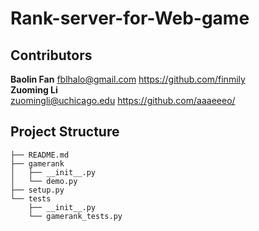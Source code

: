 # Rank-server-for-Web-game

## Contributors
**Baolin Fan**
fblhalo@gmail.com   https://github.com/finmily  
**Zuoming Li**  
zuomingli@uchicago.edu  https://github.com/aaaeeeo/

## Project Structure    
```
├── README.md   
├── gamerank        
│   ├── __init__.py     
│   └── demo.py     
├── setup.py        
└── tests       
    ├── __init__.py     
    └── gamerank_tests.py  
```


